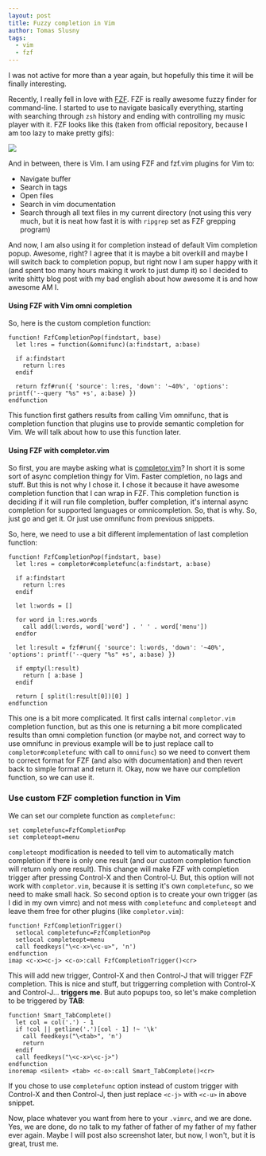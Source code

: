 ```yaml
---
layout: post
title: Fuzzy completion in Vim
author: Tomas Slusny
tags:
  - vim
  - fzf
---
```


I was not active for more than a year again, but hopefully this time it will be
finally interesting.

Recently, I really fell in love with [FZF](https://github.com/junegunn/fzf). FZF
is really awesome fuzzy finder for command-line. I started to use to navigate
basically everything, starting with searching through `zsh` history and ending
with controlling my music player with it. FZF looks like this (taken from
official repository, because I am too lazy to make pretty gifs):

![](https://raw.github.com/junegunn/i/master/fzf.gif)

And in between, there is Vim. I am
using FZF and fzf.vim plugins for Vim to:

  * Navigate buffer
  * Search in tags
  * Open files
  * Search in vim documentation
  * Search through all text files in my current directory (not using this very
    much, but it is neat how fast it is with `ripgrep` set as FZF grepping program)

And now, I am also using it for completion instead of default Vim completion
popup. Awesome, right? I agree that it is maybe a bit overkill and maybe I will
switch back to completion popup, but right now I am super happy with it (and
spent too many hours making it work to just dump it) so I decided to write
shitty blog post with my bad english about how awesome it is and how awesome AM
I.


#### Using FZF with Vim omni completion

So, here is the custom completion function:


```vim
function! FzfCompletionPop(findstart, base)
  let l:res = function(&omnifunc)(a:findstart, a:base)

  if a:findstart
    return l:res
  endif

  return fzf#run({ 'source': l:res, 'down': '~40%', 'options': printf('--query "%s" +s', a:base) })
endfunction
```

This function first gathers results from calling Vim omnifunc, that is
completion function that plugins use to provide semantic completion for Vim. We
will talk about how to use this function later.

#### Using FZF with completor.vim

So first, you are maybe asking what is
[completor.vim](https://github.com/maralla/completor.vim)? In short it is some
sort of async completion thingy for Vim. Faster completion, no lags and stuff.
But this is not why I chose it. I chose it because it have awesome completion
function that I can wrap in FZF. This completion function is deciding if it will
run file completion, buffer completion, it's internal async completion for
supported languages or omnicompletion. So, that is why. So, just go and get it.
Or just use omnifunc from previous snippets.

So, here, we need to use a bit different implementation of last completion function:

```vim
function! FzfCompletionPop(findstart, base)
  let l:res = completor#completefunc(a:findstart, a:base)

  if a:findstart
    return l:res
  endif

  let l:words = []

  for word in l:res.words
    call add(l:words, word['word'] . ' ' . word['menu'])
  endfor

  let l:result = fzf#run({ 'source': l:words, 'down': '~40%', 'options': printf('--query "%s" +s', a:base) })

  if empty(l:result)
    return [ a:base ]
  endif

  return [ split(l:result[0])[0] ]
endfunction
```

This one is a bit more complicated. It first calls internal `completor.vim`
completion function, but as this one is returning a bit more complicated results
than omni completion function (or maybe not, and correct way to use omnifunc in
previous example will be to just replace call to `completor#completefunc` with
call to `omnifunc`) so we need to convert them to correct format for FZF (and also with
documentation) and then revert back to simple format and return it. Okay, now we
have our completion function, so we can use it.

### Use custom FZF completion function in Vim

We can set our complete function as `completefunc`:

```vim
set completefunc=FzfCompletionPop
set completeopt=menu
```

`completeopt` modification is needed to tell vim to automatically match
completion if there is only one result (and our custom completion function will
return only one result). This change will make FZF with completion trigger after
pressing Control-X and then Control-U. But, this option will not work with
`completor.vim`, because it is setting it's own `completefunc`, so we need to
make small hack.
So second option is to create your own trigger (as I did in my own vimrc) and
not mess with `completefunc` and `completeopt` and leave them free for other plugins
(like `completor.vim`):


```vim
function! FzfCompletionTrigger()
  setlocal completefunc=FzfCompletionPop
  setlocal completeopt=menu
  call feedkeys("\<c-x>\<c-u>", 'n')
endfunction
imap <c-x><c-j> <c-o>:call FzfCompletionTrigger()<cr>
```

This will add new trigger, Control-X and then Control-J that will trigger FZF
completion.
This is nice and stuff, but triggerring completion with Control-X and
Control-J... **triggers me**. But auto popups too, so let's make completion to
be triggered by **TAB**:

```vim
function! Smart_TabComplete()
  let col = col('.') - 1
  if !col || getline('.')[col - 1] !~ '\k'
    call feedkeys("\<tab>", 'n')
    return
  endif
  call feedkeys("\<c-x>\<c-j>")
endfunction
inoremap <silent> <tab> <c-o>:call Smart_TabComplete()<cr>
```

If you chose to use `completefunc` option instead of custom trigger with
Control-X and then Control-J, then just replace `<c-j>` with `<c-u>` in above
snippet.

Now, place whatever you want from here to your `.vimrc`, and we are done. Yes,
we are done, do no talk to my father of father of my father of my father ever
again. Maybe I will post also screenshot later, but now, I won't, but it is
great, trust me.
